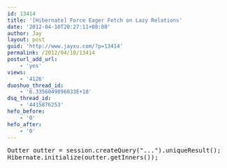 ```yaml
---
id: 13414
title: '[Hibernate] Force Eager Fetch on Lazy Relations'
date: '2012-04-10T20:27:11+08:00'
author: Jay
layout: post
guid: 'http://www.jayxu.com/?p=13414'
permalink: /2012/04/10/13414
posturl_add_url:
    - 'yes'
views:
    - '4126'
duoshuo_thread_id:
    - '6.3356049896033E+18'
dsq_thread_id:
    - '4415876253'
hefo_before:
    - '0'
hefo_after:
    - '0'
---
```


<!-- wp:enlighter/codeblock -->
<pre class="EnlighterJSRAW" data-enlighter-language="generic" data-enlighter-theme="" data-enlighter-highlight="" data-enlighter-linenumbers="" data-enlighter-lineoffset="" data-enlighter-title="" data-enlighter-group="">Outter outter = session.createQuery("...").uniqueResult();
Hibernate.initialize(outter.getInners());</pre>
<!-- /wp:enlighter/codeblock -->